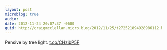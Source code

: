 ```yaml
---
layout: post
microblog: true
audio: 
date: 2012-11-24 20:07:37 -0600
guid: http://craigmcclellan.micro.blog/2012/11/25/t272521894928986112.html
---
```

Pensive by tree light. [t.co/CHzibP5F](http://t.co/CHzibP5F)
